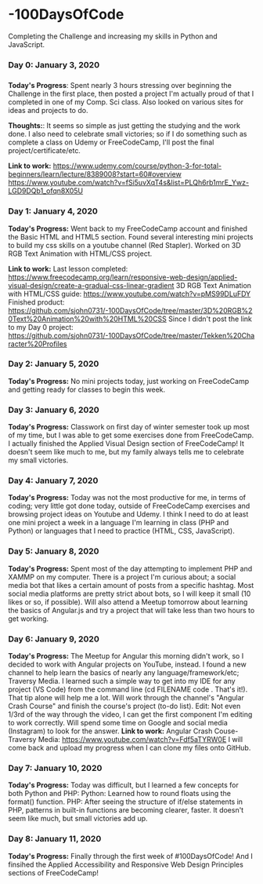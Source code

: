 # -100DaysOfCode
Completing the Challenge and increasing my skills in Python and JavaScript.


### Day 0: January 3, 2020
#####

**Today's Progress**: Spent nearly 3 hours stressing over beginning the Challenge in the first place, then posted a project I'm actually proud of that I completed in one of my Comp. Sci class. Also looked on various sites for ideas and projects to do.

**Thoughts:**: It seems so simple as just getting the studying and the work done. I also need to celebrate small victories; so if I do something such as complete a class on Udemy or FreeCodeCamp, I'll post the final project/certificate/etc. 

**Link to work:**
https://www.udemy.com/course/python-3-for-total-beginners/learn/lecture/8389008?start=60#overview
https://www.youtube.com/watch?v=fSi5uvXqT4s&list=PLQh6rb1mrE_Ywz-LGD9DQb1_ofqn8X05U


### Day 1: January 4, 2020
**Today's Progress:** Went back to my FreeCodeCamp account and finished the Basic HTML and HTML5 section. Found several interesting mini projects to build my css skills on a youtube channel (Red Stapler). Worked on 3D RGB Text Animation with HTML/CSS project.

**Link to work:**
Last lesson completed: https://www.freecodecamp.org/learn/responsive-web-design/applied-visual-design/create-a-gradual-css-linear-gradient
3D RGB Text Animation with HTML/CSS guide: https://www.youtube.com/watch?v=pMS99DLuFDY
Finished product: https://github.com/sjohn0731/-100DaysOfCode/tree/master/3D%20RGB%20Text%20Animation%20with%20HTML%20CSS
Since I didn't post the link to my Day 0 project: https://github.com/sjohn0731/-100DaysOfCode/tree/master/Tekken%20Character%20Profiles

### Day 2: January 5, 2020
**Today's Progress:** No mini projects today, just working on FreeCodeCamp and getting ready for classes to begin this week.


### Day 3: January 6, 2020
**Today's Progress:** Classwork on first day of winter semester took up most of my time, but I was able to get some exercises done from FreeCodeCamp.
I actually finished the Applied Visual Design section of FreeCodeCamp! It doesn't seem like much to me, but my family always tells me to celebrate my small victories.

### Day 4: January 7, 2020
**Today's Progress:** Today was not the most productive for me, in terms of coding; very little got done today, outside of FreeCodeCamp exercises and browsing project ideas on Youtube and Udemy. I think I need to do at least one mini project a week in a language I'm learning in class (PHP and Python) or languages that I need to practice (HTML, CSS, JavaScript).

### Day 5: January 8, 2020
**Today's Progress:** Spent most of the day attempting to implement PHP and XAMMP on my computer.  There is a project I'm curious about; a social media bot that likes a certain amount of posts from a specific hashtag.  Most social media platforms are pretty strict about bots, so I will keep it small (10 likes or so, if possible). Will also attend a Meetup tomorrow about learning the basics of Angular.js and try a project that will take less than two hours to get working.  

### Day 6: January 9, 2020
**Today's Progress:** The Meetup for Angular this morning didn't work, so I decided to work with Angular projects on YouTube, instead. I found a new channel to help learn the basics of nearly any language/framework/etc; Traversy Media. I learned such a simple way to get into my IDE for any project (VS Code) from the command line (cd FILENAME   code .    That's it!). That tip alone will help me a lot. Will work through the channel's "Angular Crash Course" and finish the course's project (to-do list).
Edit: Not even 1/3rd of the way through the video, I can get the first component I'm editing to work correctly. Will spend some time on Google and social media (Instagram) to look for the answer.
**Link to work:**
Angular Crash Couse- Traversy Media: https://www.youtube.com/watch?v=Fdf5aTYRW0E
I will come back and upload my progress when I can clone my files onto GitHub.

### Day 7: January 10, 2020
**Today's Progress:** Today was difficult, but I learned a few concepts for both Python and PHP:
Python: Learned how to round floats using the format() function.
PHP: After seeing the structure of if/else statements in PHP, patterns in built-in functions are becoming clearer, faster. It doesn't seem like much, but small victories add up.

### Day 8: January 11, 2020
**Today's Progress:** Finally through the first week of #100DaysOfCode! And I finsihed the Applied Accessibility and Responsive Web Design Principles sections of FreeCodeCamp!

